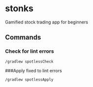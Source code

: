 # stonks
Gamified stock trading app for beginners

## Commands
### Check for lint errors
```
/gradlew spotlessCheck
```

###Apply fixed to lint errors
```
/gradlew spotlessApply
```
